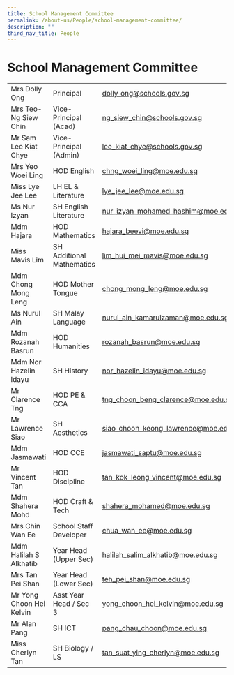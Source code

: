 ```yaml
---
title: School Management Committee
permalink: /about-us/People/school-management-committee/
description: ""
third_nav_title: People
---
```

# School Management Committee


|                          |                           |                                      |
|--------------------------|---------------------------|--------------------------------------|
| Mrs Dolly Ong            | Principal                 | dolly_ong@schools.gov.sg             |
| Mrs Teo-Ng Siew Chin     | Vice-Principal (Acad)     | ng_siew_chin@schools.gov.sg          |
| Mr Sam Lee Kiat Chye     | Vice-Principal (Admin)    | lee_kiat_chye@schools.gov.sg         |
| Mrs Yeo Woei Ling        | HOD English               | chng_woei_ling@moe.edu.sg            |
| Miss Lye Jee Lee         | LH EL & Literature        | lye_jee_lee@moe.edu.sg               |
| Ms Nur Izyan             | SH English Literature     | nur_izyan_mohamed_hashim@moe.edu.sg  |
| Mdm Hajara               | HOD Mathematics           | hajara_beevi@moe.edu.sg              |
| Miss Mavis Lim           | SH Additional Mathematics | lim_hui_mei_mavis@moe.edu.sg         |
| Mdm Chong Mong Leng      | HOD Mother Tongue         | chong_mong_leng@moe.edu.sg           |
| Ms Nurul Ain             | SH Malay Language         | nurul_ain_kamarulzaman@moe.edu.sg    |
| Mdm Rozanah Basrun       | HOD Humanities            | rozanah_basrun@moe.edu.sg            |
| Mdm Nor Hazelin Idayu    | SH History                | nor_hazelin_idayu@moe.edu.sg         |
| Mr Clarence Tng          | HOD PE & CCA              | tng_choon_beng_clarence@moe.edu.sg   |
| Mr Lawrence Siao         | SH Aesthetics             | siao_choon_keong_lawrence@moe.edu.sg |
| Mdm Jasmawati            | HOD CCE                   | jasmawati_saptu@moe.edu.sg           |
| Mr Vincent Tan           | HOD Discipline            | tan_kok_leong_vincent@moe.edu.sg     |
| Mdm Shahera Mohd         | HOD Craft & Tech          | shahera_mohamed@moe.edu.sg           |
| Mrs Chin Wan Ee          | School Staff Developer    | chua_wan_ee@moe.edu.sg               |
| Mdm Halilah S Alkhatib   | Year Head (Upper Sec)     | halilah_salim_alkhatib@moe.edu.sg    |
| Mrs Tan Pei Shan         | Year Head (Lower Sec)     | teh_pei_shan@moe.edu.sg              |
| Mr Yong Choon Hei Kelvin | Asst Year Head / Sec 3    | yong_choon_hei_kelvin@moe.edu.sg     |
| Mr Alan Pang             | SH ICT                    | pang_chau_choon@moe.edu.sg           |
| Miss Cherlyn Tan         | SH Biology / LS           | tan_suat_ying_cherlyn@moe.edu.sg     |